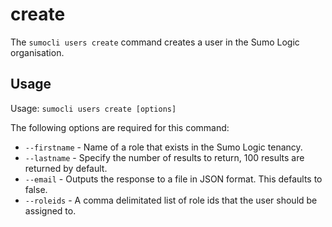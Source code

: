 # create

The `sumocli users create` command creates a user in the Sumo Logic organisation.

## Usage

Usage: `sumocli users create [options]`

The following options are required for this command:

* `--firstname` - Name of a role that exists in the Sumo Logic tenancy.
* `--lastname` - Specify the number of results to return, 100 results are returned by default.
* `--email` - Outputs the response to a file in JSON format. This defaults to false. 
* `--roleids` - A comma delimitated list of role ids that the user should be assigned to.  



